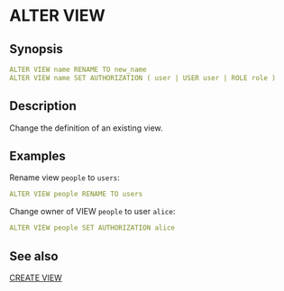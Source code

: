 # ALTER VIEW

## Synopsis

```yaml
ALTER VIEW name RENAME TO new_name
ALTER VIEW name SET AUTHORIZATION ( user | USER user | ROLE role )
```

## Description

Change the definition of an existing view.

## Examples

Rename view `people` to `users`:

```yaml
ALTER VIEW people RENAME TO users
```

Change owner of VIEW `people` to user `alice`:

```yaml
ALTER VIEW people SET AUTHORIZATION alice
```

## See also

[CREATE VIEW](./create_view.md)